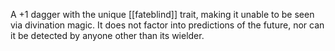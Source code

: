 A +1 dagger with the unique [[fateblind]] trait, making it unable to be seen via divination magic. It does not factor into predictions of the future, nor can it be detected by anyone other than its wielder.